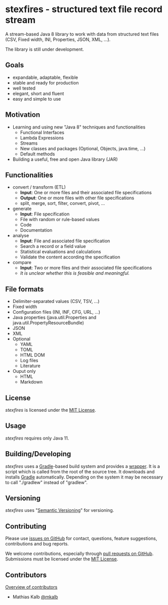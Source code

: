 stexfires - structured text file record stream
===============================================
A stream-based Java 8 library to work with data from structured text files (CSV, Fixed width, INI, Properties, JSON, XML, ...).

The library is still under development.


Goals
-----
- expandable, adaptable, flexible
- stable and ready for production
- well tested
- elegant, short and fluent
- easy and simple to use


Motivation
----------
- Learning and using new "Java 8" techniques and functionalities
  - Functional Interfaces
  - Lambda Expressions
  - Streams
  - New classes and packages (Optional, Objects, java.time, ...)
  - Default methods
- Building a useful, free and open Java library (JAR)


Functionalities
---------------
- convert / transform (ETL)
  - **Input**: One or more files and their associated file specifications
  - **Output**: One or more files with other file specifications
  - split, merge, sort, filter, convert, pivot, ...
- generate
  - **Input**: File specification
  - File with random or rule-based values
  - Code
  - Documentation
- analyse
  - **Input**: File and associated file specification
  - Search a record or a field value
  - Statistical evaluations and calculations
  - Validate the content according the specification
- compare
  - **Input**: Two or more files and their associated file specifications
  - *It is unclear whether this is feasible and meaningful.*


File formats
------------
- Delimiter-separated values (CSV, TSV, ...)
- Fixed width
- Configuration files (INI, INF, CFG, URL, ...)
- Java properties (java.util.Properties and java.util.PropertyResourceBundle)
- JSON
- XML
- Optional
  - YAML
  - TOML
  - HTML DOM
  - Log files
  - Literature
- Ouput only
  - HTML
  - Markdown


License
-------
*stexfires* is licensed under the [MIT License].


Usage
-----
*stexfires* requires only Java 11.


Building/Developing
-------------------
*stexfires* uses a [Gradle][Gradle]-based build system and provides a [wrapper][Gradle Wrapper].
It is a script which is called from the root of the source tree. It downloads and installs [Gradle][Gradle] automatically.
Depending on the system it may be necessary to call "./gradlew" instead of "gradlew".


Versioning
----------
*stexfires* uses "[Semantic Versioning][SemVer]" for versioning.


Contributing
------------
Please use [issues on GitHub][GitHub Issues] for contact, questions, feature suggestions, contributions and bug reports.

We welcome contributions, especially through [pull requests on GitHub][GitHub Pull requests].
Submissions must be licensed under the [MIT License].


Contributors
------------
[Overview of contributors][GitHub Contributors]

* Mathias Kalb [@mkalb](https://github.com/mkalb)


[MIT License]: https://github.com/stexfires/stexfires/raw/master/LICENSE "MIT License"
[Gradle]: http://gradle.org "Gradle"
[Gradle Wrapper]: http://gradle.org/docs/current/userguide/gradle_wrapper.html "Gradle Wrapper" 
[SemVer]: http://semver.org/ "SemVer"
[GitHub Issues]: https://github.com/stexfires/stexfires/issues/ "stexfires issues"
[GitHub Contributors]: https://github.com/stexfires/stexfires/graphs/contributors/ "stexfires contributors"
[GitHub Pull requests]: http://help.github.com/send-pull-requests "send pull request"
